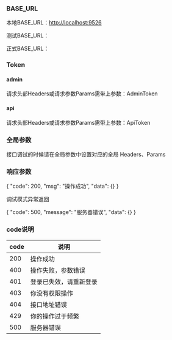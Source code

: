 ### BASE_URL

本地BASE_URL：[http://localhost:9526](http://localhost:9526)

测试BASE_URL：

正式BASE_URL：

### Token

#### admin

请求头部Headers或请求参数Params需带上参数：AdminToken

#### api

请求头部Headers或请求参数Params需带上参数：ApiToken 

### 全局参数

接口调试的时候请在全局参数中设置对应的全局 Headers、Params  

### 响应参数

{
  "code": 200,
  "msg": "操作成功",
  "data": {}
}

调试模式异常返回

{
  "code": 500,
  "message": "服务器错误",
  "data": {}
}

### code说明
|code|说明|
|-|-|
|200| 操作成功|
|400| 操作失败，参数错误|
|401| 登录已失效，请重新登录|
|403| 你没有权限操作|
|404| 接口地址错误|
|429| 你的操作过于频繁|
|500| 服务器错误|
